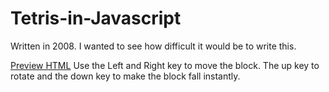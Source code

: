 Tetris-in-Javascript
====================

Written in 2008. I wanted to see how difficult it would be to write this.

[Preview HTML](https://rawgithub.com/thomas4019/Tetris-in-Javascript/master/Tetris.html) Use the Left and Right key to move the block. The up key to rotate and the down key to make the block fall instantly. 